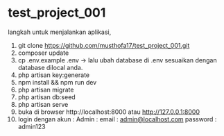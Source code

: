 # test_project_001
 langkah untuk menjalankan aplikasi,
 1. git clone https://github.com/musthofa17/test_project_001.git
 2. composer update
 3. cp .env.example .env -> lalu ubah database di .env sesuaikan dengan database dilocal anda.
 4. php artisan key:generate
 5. npm install && npm run dev
 6. php artisan migrate
 7. php artisan db:seed
 8. php artisan serve
 9. buka di browser http://localhost:8000 atau http://127.0.0.1:8000
 10. login dengan akun :
     Admin :
     email : admin@localhost.com
     password : admin123

